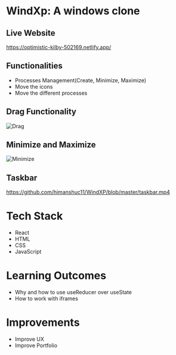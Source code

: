 # WindXp: A windows clone

## Live Website
https://optimistic-kilby-502169.netlify.app/

## Functionalities
+ Processes Management(Create, Minimize, Maximize)
+ Move the icons 
+ Move the different processes

## Drag Functionality
![Drag](https://github.com/himanshuc11/WindXP/blob/master/wind_drag.gif)

## Minimize and Maximize
![Minimize](https://github.com/himanshuc11/WindXP/blob/master/minimize.gif)

## Taskbar
https://github.com/himanshuc11/WindXP/blob/master/taskbar.mp4

# Tech Stack
+ React
+ HTML
+ CSS
+ JavaScript

# Learning Outcomes
+ Why and how to use useReducer over useState
+ How to work with iframes

# Improvements
+ Improve UX
+ Improve Portfolio
